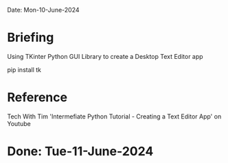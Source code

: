 Date: Mon-10-June-2024

#   Briefing
Using TKinter Python GUI Library to create a Desktop Text Editor app

pip install tk

#   Reference
Tech With Tim 'Intermefiate Python Tutorial - Creating a Text Editor App' on Youtube 


#   Done: Tue-11-June-2024